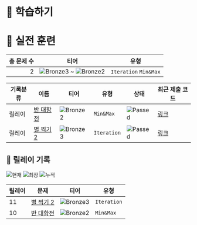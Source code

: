 # 📖 학습하기

# 🥇 실전 훈련
|총 문제 수|티어|유형|
|---:|---|---|
|2|![Bronze3][b3] ~ ![Bronze2][b2]|`Iteration` `Min&Max`|

|기록분류|이름|티어|유형|상태|최근 제출 코드|
|---|---|---|---|---|---|
|릴레이|[반 대항전](https://www.codetree.ai/training-field/search/problems/class-confrontation)|![Bronze2][b2]|`Min&Max`|![Passed][passed]|[링크](https://github.com/HeeJeongOh/codetree-TILs/blob/main/240518/%EB%B0%98%20%EB%8C%80%ED%95%AD%EC%A0%84/class-confrontation.java)|
|릴레이|[별 찍기 2](https://www.codetree.ai/training-field/search/problems/star-make-2)|![Bronze3][b3]|`Iteration`|![Passed][passed]|[링크](https://github.com/HeeJeongOh/codetree-TILs/blob/main/240518/%EB%B3%84%20%EC%B0%8D%EA%B8%B0%202/star-make-2.java)|


## 🏃 릴레이 기록
![현재](https://img.shields.io/badge/현재_릴레이-11-%235cb85c.svg?for-the-badge)
![최장](https://img.shields.io/badge/최장_릴레이-11-%23E34F26.svg?for-the-badge)
![누적](https://img.shields.io/badge/누적_릴레이-11-%2300599C.svg?for-the-badge)

|릴레이|문제|티어|유형|
|---|---|---|---|
|11|[별 찍기 2](https://www.codetree.ai/training-field/search/problems/star-make-2)|![Bronze3][b3]|`Iteration`|
|10|[반 대항전](https://www.codetree.ai/training-field/search/problems/class-confrontation)|![Bronze2][b2]|`Min&Max`|










[b5]: https://img.shields.io/badge/Bronze_5-%235D3E31.svg
[b4]: https://img.shields.io/badge/Bronze_4-%235D3E31.svg
[b3]: https://img.shields.io/badge/Bronze_3-%235D3E31.svg
[b2]: https://img.shields.io/badge/Bronze_2-%235D3E31.svg
[b1]: https://img.shields.io/badge/Bronze_1-%235D3E31.svg
[s5]: https://img.shields.io/badge/Silver_5-%23394960.svg
[s4]: https://img.shields.io/badge/Silver_4-%23394960.svg
[s3]: https://img.shields.io/badge/Silver_3-%23394960.svg
[s2]: https://img.shields.io/badge/Silver_2-%23394960.svg
[s1]: https://img.shields.io/badge/Silver_1-%23394960.svg
[g5]: https://img.shields.io/badge/Gold_5-%23FFC433.svg
[g4]: https://img.shields.io/badge/Gold_4-%23FFC433.svg
[g3]: https://img.shields.io/badge/Gold_3-%23FFC433.svg
[g2]: https://img.shields.io/badge/Gold_2-%23FFC433.svg
[g1]: https://img.shields.io/badge/Gold_1-%23FFC433.svg
[p5]: https://img.shields.io/badge/Platinum_5-%2376DDD8.svg
[p4]: https://img.shields.io/badge/Platinum_4-%2376DDD8.svg
[p3]: https://img.shields.io/badge/Platinum_3-%2376DDD8.svg
[p2]: https://img.shields.io/badge/Platinum_2-%2376DDD8.svg
[p1]: https://img.shields.io/badge/Platinum_1-%2376DDD8.svg
[passed]: https://img.shields.io/badge/Passed-%23009D27.svg
[failed]: https://img.shields.io/badge/Failed-%23D24D57.svg
[easy]: https://img.shields.io/badge/쉬움-%235cb85c.svg?for-the-badge
[medium]: https://img.shields.io/badge/보통-%23FFC433.svg?for-the-badge
[hard]: https://img.shields.io/badge/어려움-%23D24D57.svg?for-the-badge